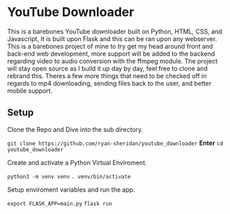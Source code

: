 # YouTube Downloader

This is a barebones YouTube downloader built on Python, HTML, CSS, and Javascript, It is built upon Flask and this can be ran upon any webserver. This is a barebones project of mine to try get my head around front and back-end web development, more support will be added to the backend regarding video to audio conversion with the ffmpeg module. The project will stay open source as I build it up day by day, feel free to clone and rebrand this. Theres a few more things that need to be checked off in regards to mp4 downloading, sending files back to the user, and better mobile support.

## Setup

Clone the Repo and Dive into the sub directory.

`git clone https://github.com/ryan-sheridan/youtube_downloader` **Enter**
`cd youtube_downloader`

Create and activate a Python Virtual Enviroment.

`python3 -m venv venv`
`. venv/bin/activate`

Setup enviroment variables and run the app.

`export FLASK_APP=main.py`
`flask run`
